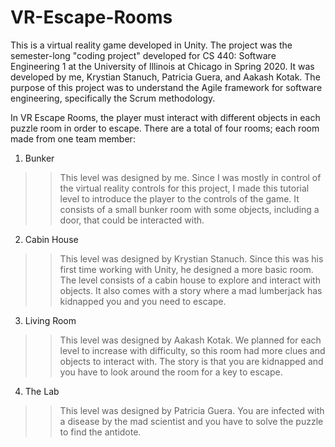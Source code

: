 # VR-Escape-Rooms

This is a virtual reality game developed in Unity. The project was the
semester-long "coding project" developed for CS 440: Software Engineering 1 
at the University of Illinois at Chicago in Spring 2020. It was developed by me, 
Krystian Stanuch, Patricia Guera, and Aakash Kotak. The purpose of this
project was to understand the Agile framework for software engineering,
specifically the Scrum methodology.

In VR Escape Rooms, the player must interact with different objects in each
puzzle room in order to escape. There are a total of four rooms; each room
made from one team member:

1. Bunker
>> This level was designed by me. Since I was mostly in control of the virtual
>> reality controls for this project, I made this tutorial level to introduce
>> the player to the controls of the game. It consists of a small bunker room
>> with some objects, including a door, that could be interacted with.
2. Cabin House
>> This level was designed by Krystian Stanuch. Since this was his first time
>> working with Unity, he designed a more basic room. The level consists of a cabin
>> house to explore and interact with objects. It also comes with a story where
>> a mad lumberjack has kidnapped you and you need to escape.
3. Living Room
>> This level was designed by Aakash Kotak. We planned for each level to increase 
>> with difficulty, so this room had more clues and objects to interact with. The story
>> is that you are kidnapped and you have to look around the room for a key to escape.
4. The Lab
>> This level was designed by Patricia Guera. You are infected with a disease by the
>> mad scientist and you have to solve the puzzle to find the antidote.
